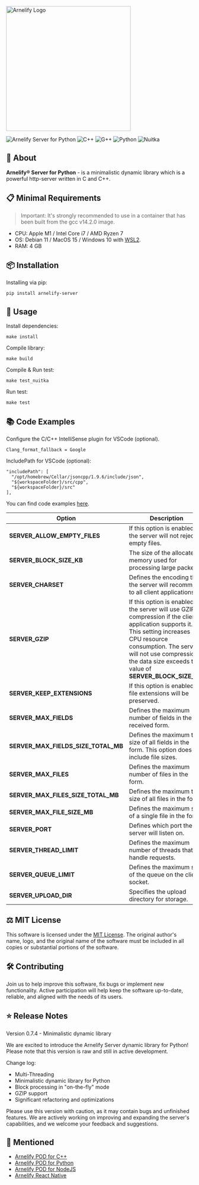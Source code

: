 <img src="https://static.wikia.nocookie.net/arnelify/images/c/c8/Arnelify-logo-2024.png/revision/latest?cb=20240701012515" style="width:336px;" alt="Arnelify Logo" />

![Arnelify Server for Python](https://img.shields.io/badge/Arnelify%20Server%20for%20Python-0.7.4-yellow) ![C++](https://img.shields.io/badge/C++-2b-red) ![G++](https://img.shields.io/badge/G++-14.2.0-blue) ![Python](https://img.shields.io/badge/Python-3.11.2-blue) ![Nuitka](https://img.shields.io/badge/Nuitka-2.6.4-blue)

## 🚀 About
**Arnelify® Server for Python** - is a minimalistic dynamic library which is a powerful http-server written in C and C++.

## 📋 Minimal Requirements
> Important: It's strongly recommended to use in a container that has been built from the gcc v14.2.0 image.
* CPU: Apple M1 / Intel Core i7 / AMD Ryzen 7
* OS: Debian 11 / MacOS 15 / Windows 10 with <a href="https://learn.microsoft.com/en-us/windows/wsl/install">WSL2</a>.
* RAM: 4 GB

## 📦 Installation
Installing via pip:
```
pip install arnelify-server
```
## 🎉 Usage
Install dependencies:
```
make install
```
Compile library:
```
make build
```
Compile & Run test:
```
make test_nuitka
```
Run test:
```
make test
```
## 📚 Code Examples
Configure the C/C++ IntelliSense plugin for VSCode (optional).
```
Clang_format_fallback = Google
```

IncludePath for VSCode (optional):
```
"includePath": [
  "/opt/homebrew/Cellar/jsoncpp/1.9.6/include/json",
  "${workspaceFolder}/src/cpp",
  "${workspaceFolder}/src"
],
```
You can find code examples <a href="https://github.com/arnelify/arnelify-server-python/blob/main/tests/index.py">here</a>.

| **Option**|**Description**|
|-|-|
| **SERVER_ALLOW_EMPTY_FILES**| If this option is enabled, the server will not reject empty files.|
| **SERVER_BLOCK_SIZE_KB**| The size of the allocated memory used for processing large packets.|
| **SERVER_CHARSET**| Defines the encoding that the server will recommend to all client applications.|
| **SERVER_GZIP**| If this option is enabled, the server will use GZIP compression if the client application supports it. This setting increases CPU resource consumption. The server will not use compression if the data size exceeds the value of **SERVER_BLOCK_SIZE_KB**.|
| **SERVER_KEEP_EXTENSIONS**| If this option is enabled, file extensions will be preserved.|
| **SERVER_MAX_FIELDS**| Defines the maximum number of fields in the received form.|
| **SERVER_MAX_FIELDS_SIZE_TOTAL_MB**| Defines the maximum total size of all fields in the form. This option does not include file sizes.|
| **SERVER_MAX_FILES**| Defines the maximum number of files in the form.|
| **SERVER_MAX_FILES_SIZE_TOTAL_MB** | Defines the maximum total size of all files in the form.|
| **SERVER_MAX_FILE_SIZE_MB**| Defines the maximum size of a single file in the form.|
| **SERVER_PORT**| Defines which port the server will listen on.|
| **SERVER_THREAD_LIMIT**| Defines the maximum number of threads that will handle requests.|
| **SERVER_QUEUE_LIMIT**| Defines the maximum size of the queue on the client socket.|
| **SERVER_UPLOAD_DIR**| Specifies the upload directory for storage.|

## ⚖️ MIT License
This software is licensed under the <a href="https://github.com/arnelify/arnelify-server-python/blob/main/LICENSE">MIT License</a>. The original author's name, logo, and the original name of the software must be included in all copies or substantial portions of the software.

## 🛠️ Contributing
Join us to help improve this software, fix bugs or implement new functionality. Active participation will help keep the software up-to-date, reliable, and aligned with the needs of its users.

## ⭐ Release Notes
Version 0.7.4 - Minimalistic dynamic library

We are excited to introduce the Arnelify Server dynamic library for Python! Please note that this version is raw and still in active development.

Change log:

* Multi-Threading
* Minimalistic dynamic library for Python
* Block processing in "on-the-fly" mode
* GZIP support
* Significant refactoring and optimizations

Please use this version with caution, as it may contain bugs and unfinished features. We are actively working on improving and expanding the server's capabilities, and we welcome your feedback and suggestions.

## 🔗 Mentioned

* <a href="https://github.com/arnelify/arnelify-pod-cpp">Arnelify POD for C++</a>
* <a href="https://github.com/arnelify/arnelify-pod-python">Arnelify POD for Python</a>
* <a href="https://github.com/arnelify/arnelify-pod-node">Arnelify POD for NodeJS</a>
* <a href="https://github.com/arnelify/arnelify-react-native">Arnelify React Native</a>